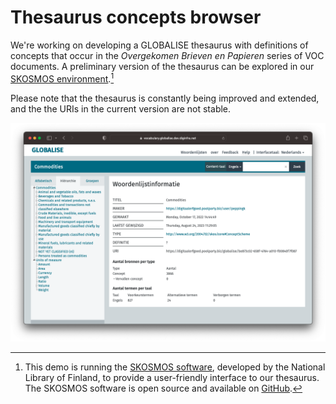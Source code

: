 # Thesaurus concepts browser

We're working on developing a GLOBALISE thesaurus with definitions of concepts that occur in the _Overgekomen Brieven en Papieren_ series of VOC documents. A preliminary version of the thesaurus can be explored in our [SKOSMOS environment](https://vocabulary.globalise.dev.diginfra.net/).[^1]

Please note that the thesaurus is constantly being improved and extended, and the the URIs in the current version are not stable.

<p style="text-align: center;"><img src="/static/img/thesaurus-browser-screenshot.png" alt="GLOBALISE Transcriptions Viewer"></p>

[^1]: This demo is running the [SKOSMOS software](https://skosmos.org/), developed by the National Library of Finland, to provide a user-friendly interface to our thesaurus. The SKOSMOS software is open source and available on [GitHub](https://github.com/NatLibFi/Skosmos).
